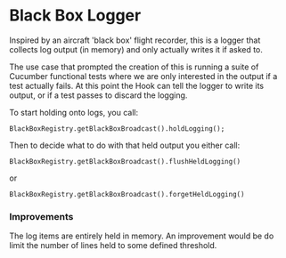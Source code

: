 # Black Box Logger
Inspired by an aircraft 'black box' flight recorder, this is a logger that
collects log output (in memory) and only actually writes it if asked to.

The use case that prompted the creation of this is running a 
suite of Cucumber functional tests where we are only interested in the output
if a test actually fails. At this point the Hook can tell the logger to
write its output, or if a test passes to discard the logging.

To start holding onto logs, you call:

`BlackBoxRegistry.getBlackBoxBroadcast().holdLogging();`

Then to decide what to do with that held output you either call:

`BlackBoxRegistry.getBlackBoxBroadcast().flushHeldLogging()`

or 

`BlackBoxRegistry.getBlackBoxBroadcast().forgetHeldLogging()`

### Improvements
The log items are entirely held in memory. An improvement would be do limit the number
of lines held to some defined threshold.
